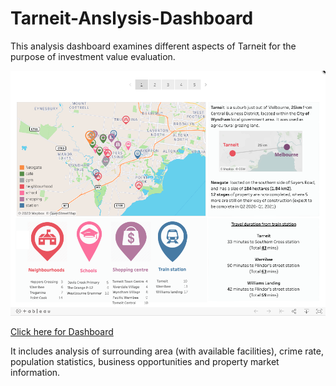# Tarneit-Anslysis-Dashboard
This analysis dashboard examines different aspects of Tarneit for the purpose of investment value evaluation.

![screenshot](/Tarneit-dashoboard.png?raw=true "Optional Title")



[Click here for Dashboard](https://public.tableau.com/views/Tarneitresearch/Story1?:display_count=y&publish=yes&:origin=viz_share_link)

It includes analysis of surrounding area (with available facilities), crime rate, population statistics, business opportunities and property market information.
 
 
